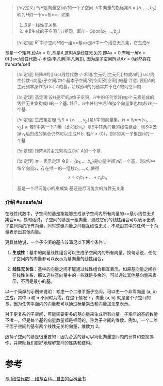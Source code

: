 

> [!dy定义] 
> 令$H$是向量空间$V$的一个子空间. $V$中向量的指标集$B= \{b_{1},\dots,b_p\}$称为$H$的一个==基==，如果
> 1. $B$是一线性无关集
> 2. 由$B$生成的子空间与$H$相同，即$H=Span \{b_{1},\dots,b_p\}$


> [!dl定理] 
> $R^{n}$中子空间$H$的一组==基==是$H$中一个线性无关集，它生成$H$

基是一个矩阵,设$Ax=0$ ,基是$A$,这时$A$是线性无关的,即$Ax=0$,有唯一解$x=0$([[src/线性代数-/-术语/平凡解|平凡解]]), 因为是子空间所以$Ax=0$必然存在 #unsafe/self 



> [!dl定理] 
> 矩阵$A$的[[src/线性代数-/-术语/主元列|主元列]]构成$A$的[[src/线性代数-/向量/子空间/四个基本子空间/列空间|列空间]]的基
> 注意: 
> 要用$A$的主元列本身作为$Col~~A$的基，阶梯形$B$的列通常并不在$A$的列空间内


> [!dl定理] 基定理
> 设$H$是$R^{n}$的$p$维子空间，$H$中的任何恰好由$p$个元素组成的线性无关集构成$H$的一个基.
> 并且，$H$中任何生成$H$的$p$个向量集也构成$H$的一个基.


> [!dl定理] 生成集定理
> 令$S=\{v_{1},\dots,v_p\}$是$V$中的向量集，$H=Span\{v_{1},\dots,v_p\}$
a. 若$S$中某一个向量（比如说$v_k$）是$S$中其余向量的线性组合，则$S$中去掉$v_k$后形成的集合仍然可以生成$H$
b. 若$H\neq  \{0\}$，则$S$的某一子集是$H$的一个基


> [!dl定理] 
> 矩阵$A$的主元列构成$Col~~A$的一个基.


> [!dl定理] 唯一表示定理
> 令$B= \{b_{1},\dots,b_n\}$是向量空间$V$的一个基，则对$V$中每个向量$x$，存在唯一的一组数$c_1,\dots,c_{n}$使得$$x=c_{1}b_{1}+\dots+c_nb_n$$


> 基是一个尽可能小的生成集
> 基还是尽可能大的线性无关集


### 介绍 #unsafe/ai 

在线性代数中，子空间的基是指能够生成该子空间内所有向量的==最小线性无关集合==。换句话说，子空间的基是一组向量，通过它们的线性组合可以表示出该子空间内的所有向量，同时这组向量之间相互线性无关，不能由其中的任何一个向量表示出其他向量。

更具体地说，一个子空间的基应该满足以下两个条件：

1. **生成性**：基中的向量线性组合可以生成子空间内的所有向量。换句话说，任何子空间内的向量都可以表示为基向量的线性组合。
    
2. **线性无关性**：基中的向量之间不能通过线性组合相互表示。如果基向量之间存在线性关系，那么这些基向量中的一些就是多余的，可以通过其他基向量来表示，不再是最小的基。
    

以一个简单的示例来说明：考虑一个二维平面子空间，可以由一个非零向量 (a, b) 生成，其中 a 和 b 不同时为零。在这个情况下，向量 (a, b) 就是这个子空间的基，因为任何平面内的向量都可以通过标量乘法和向量加法来表示。

对于更复杂的子空间，可能需要更多的基向量来生成所有向量。子空间的基的数量不唯一，但是每个基的向量数量都是相同的，称为子空间的维数。例如，一个二维平面子空间的基有两个线性无关的向量，维数为 2。

选择子空间的基是很重要的，因为合适的基可以简化向量空间内的计算和变换操作，并帮助我们更好地理解空间的性质和结构。


# 参考
[基 (线性代数) - 维基百科，自由的百科全书](https://zh.wikipedia.org/zh-hans/%E5%9F%BA_(%E7%B7%9A%E6%80%A7%E4%BB%A3%E6%95%B8))
